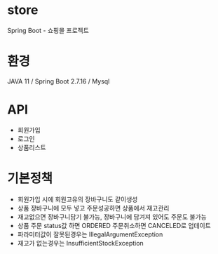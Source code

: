 # store
Spring Boot - 쇼핑몰 프로젝트

# 환경
JAVA 11 / Spring Boot 2.7.16 / Mysql

# API
- 회원가입
- 로그인
- 상품리스트

# 기본정책
- 회원가입 시에 회원고유의 장바구니도 같이생성
- 상품 장바구니에 모두 넣고 주문성공하면 상품에서 재고관리
- 재고없으면 장바구니담기 불가능, 장바구니에 담겨져 있어도 주문도 불가능
- 상품 주문 status값 하면 ORDERED 주문취소하면 CANCELED로 업데이트
- 파라미터값이 잘못된경우는  IllegalArgumentException
- 재고가 없는경우는  InsufficientStockException
